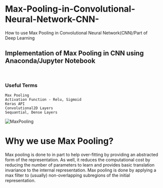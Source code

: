 # Max-Pooling-in-Convolutional-Neural-Network-CNN-
How to use Max Pooling in Convolutional Neural Network(CNN)/Part of Deep Learning

##  Implementation of Max Pooling in CNN using Anaconda/Jupyter Notebook
&emsp;
&emsp;
&emsp;
&emsp;
   ###  Useful Terms
    Max Pooling
    Activation Function - Relu, Sigmoid
    Keras API
    Convolutional2D Layers
    Sequantial, Dense Layers
    
![MaxPooling](https://user-images.githubusercontent.com/52565814/113127812-258f7980-9254-11eb-8e94-57a279c91ac9.png)
&emsp;
&emsp;
&emsp;
&emsp; 
# Why we use Max Pooling? 
Max pooling is done to in part to help over-fitting by providing an abstracted form of the representation. As well, it reduces the computational cost by reducing the number of parameters to learn and provides basic translation invariance to the internal representation. Max pooling is done by applying a max filter to (usually) non-overlapping subregions of the initial representation.
